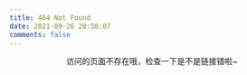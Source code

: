 ```yaml
---
title: 404 Not Found
date: 2021-09-26 20:58:07
comments: false
---
```

<center>访问的页面不存在哦，检查一下是不是链接错啦~</center>